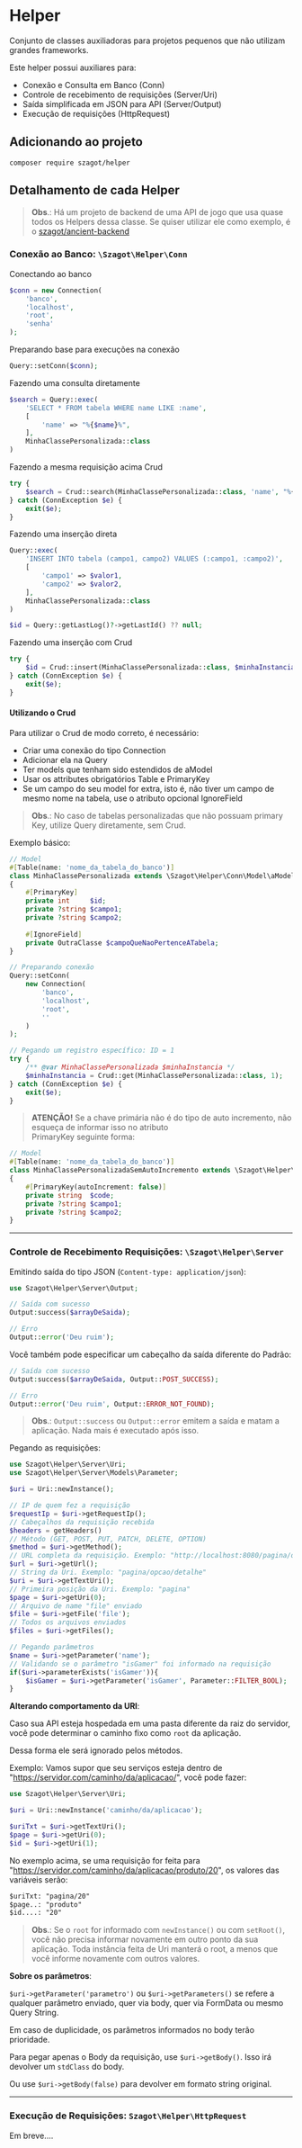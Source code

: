 # Helper

Conjunto de classes auxiliadoras para projetos pequenos que não utilizam grandes frameworks.

Este helper possui auxiliares para:

* Conexão e Consulta em Banco (Conn) 
* Controle de recebimento de requisições (Server/Uri) 
* Saída simplificada em JSON para API (Server/Output)
* Execução de requisições (HttpRequest)

## Adicionando ao projeto

```shell
composer require szagot/helper
```

## Detalhamento de cada Helper

> **Obs**.: Há um projeto de backend de uma API de jogo que usa quase todos os Helpers dessa classe. Se quiser utilizar
> ele como exemplo, é o [szagot/ancient-backend](https://github.com/szagot/ancient-backend)

### Conexão ao Banco: `\Szagot\Helper\Conn`

Conectando ao banco

```php
$conn = new Connection(
    'banco',
    'localhost',
    'root',
    'senha'
);
```

Preparando base para execuções na conexão

```php
Query::setConn($conn);
```

Fazendo uma consulta diretamente

```php
$search = Query::exec(
    'SELECT * FROM tabela WHERE name LIKE :name',
    [
        'name' => "%{$name}%",
    ],
    MinhaClassePersonalizada::class
)
```

Fazendo a mesma requisição acima Crud

```php
try {
    $search = Crud::search(MinhaClassePersonalizada::class, 'name', "%{$name}%");
} catch (ConnException $e) {
    exit($e);
}
```

Fazendo uma inserção direta

```php
Query::exec(
    'INSERT INTO tabela (campo1, campo2) VALUES (:campo1, :campo2)',
    [
        'campo1' => $valor1,
        'campo2' => $valor2,
    ],
    MinhaClassePersonalizada::class
)

$id = Query::getLastLog()?->getLastId() ?? null;
```

Fazendo uma inserção com Crud

```php
try {
    $id = Crud::insert(MinhaClassePersonalizada::class, $minhaInstancia);
} catch (ConnException $e) {
    exit($e);
}
```

#### Utilizando o Crud

Para utilizar o Crud de modo correto, é necessário:

* Criar uma conexão do tipo Connection
* Adicionar ela na Query
* Ter models que tenham sido estendidos de aModel
* Usar os attributes obrigatórios Table e PrimaryKey
* Se um campo do seu model for extra, isto é, não tiver um campo de mesmo nome na tabela, use o atributo opcional
  IgnoreField

> **Obs**.: No caso de tabelas personalizadas que não possuam primary Key, utilize Query diretamente, sem Crud.

Exemplo básico:

```php
// Model
#[Table(name: 'nome_da_tabela_do_banco')]
class MinhaClassePersonalizada extends \Szagot\Helper\Conn\Model\aModel
{
    #[PrimaryKey]
    private int     $id;
    private ?string $campo1;
    private ?string $campo2;
    
    #[IgnoreField]
    private OutraClasse $campoQueNaoPertenceATabela;
}

// Preparando conexão
Query::setConn(
    new Connection(
        'banco',
        'localhost',
        'root',
        ''
    )
);

// Pegando um registro específico: ID = 1
try {
    /** @var MinhaClassePersonalizada $minhaInstancia */
    $minhaInstancia = Crud::get(MinhaClassePersonalizada::class, 1);
} catch (ConnException $e) {
    exit($e);
}
```

> **ATENÇÃO!** Se a chave primária não é do tipo de auto incremento, não esqueça de informar isso no atributo  
> PrimaryKey seguinte forma:

```php
// Model
#[Table(name: 'nome_da_tabela_do_banco')]
class MinhaClassePersonalizadaSemAutoIncremento extends \Szagot\Helper\Conn\Model\aModel
{
    #[PrimaryKey(autoIncrement: false)]
    private string  $code;
    private ?string $campo1;
    private ?string $campo2;
}
```

---

### Controle de Recebimento Requisições: `\Szagot\Helper\Server`

Emitindo saída do tipo JSON (`Content-type: application/json`):

```php
use Szagot\Helper\Server\Output;

// Saída com sucesso
Output:success($arrayDeSaida);

// Erro
Output::error('Deu ruim');
```

Você também pode especificar um cabeçalho da saída diferente do Padrão:

```php
// Saída com sucesso
Output:success($arrayDeSaida, Output::POST_SUCCESS);

// Erro
Output::error('Deu ruim', Output::ERROR_NOT_FOUND);
```

> **Obs**.: `Output::success` ou `Output::error` emitem a saída e matam a aplicação. Nada mais é executado após isso.

Pegando as requisições:

```php
use Szagot\Helper\Server\Uri;
use Szagot\Helper\Server\Models\Parameter;

$uri = Uri::newInstance();

// IP de quem fez a requisição
$requestIp = $uri->getRequestIp();
// Cabeçalhos da requisição recebida
$headers = getHeaders()
// Método (GET, POST, PUT, PATCH, DELETE, OPTION)
$method = $uri->getMethod();
// URL completa da requisição. Exemplo: "http://localhost:8080/pagina/opcao/detalhe"
$url = $uri->getUrl();
// String da Uri. Exemplo: "pagina/opcao/detalhe"
$uri = $uri->getTextUri();
// Primeira posição da Uri. Exemplo: "pagina"
$page = $uri->getUri(0);
// Arquivo de name "file" enviado
$file = $uri->getFile('file');
// Todos os arquivos enviados
$files = $uri->getFiles();

// Pegando parâmetros
$name = $uri->getParameter('name');
// Validando se o parâmetro "isGamer" foi informado na requisição
if($uri->parameterExists('isGamer')){
    $isGamer = $uri->getParameter('isGamer', Parameter::FILTER_BOOL);
}
```

**Alterando comportamento da URI**:

Caso sua API esteja hospedada em uma pasta diferente da raiz do servidor, você pode determinar o caminho fixo como
`root` da aplicação.

Dessa forma ele será ignorado pelos métodos.

Exemplo: Vamos supor que seu serviços esteja dentro de "https://servidor.com/caminho/da/aplicacao/", você pode fazer:

```php
use Szagot\Helper\Server\Uri;

$uri = Uri::newInstance('caminho/da/aplicacao');

$uriTxt = $uri->getTextUri();
$page = $uri->getUri(0);
$id = $uri->getUri(1);
```

No exemplo acima, se uma requisição for feita para "https://servidor.com/caminho/da/aplicacao/produto/20", os valores
das variáveis serão:

```txt
$uriTxt: "pagina/20"
$page..: "produto"
$id....: "20"
```

> **Obs**.: Se o `root` for informado com `newInstance()` ou com `setRoot()`, você não precisa informar novamente em
> outro ponto da sua aplicação. Toda instância feita de Uri manterá o root, a menos que você informe novamente com
> outros valores.

**Sobre os parâmetros**:

`$uri->getParameter('parametro')` ou `$uri->getParameters()` se refere a qualquer parâmetro enviado, quer via body, quer
via FormData ou mesmo Query String.

Em caso de duplicidade, os parâmetros informados no body terão prioridade.

Para pegar apenas o Body da requisição, use `$uri->getBody()`. Isso irá devolver um `stdClass` do body.

Ou use `$uri->getBody(false)` para devolver em formato string original.

---

### Execução de Requisições: `Szagot\Helper\HttpRequest`

Em breve....